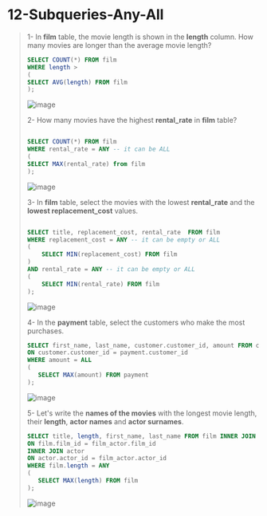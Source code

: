 # 12-Subqueries-Any-All

>1- In **film** table, the movie length is shown in the **length** column. How many movies are longer than the average movie length?
>``` SQL
> SELECT COUNT(*) FROM film
> WHERE length > 
> (
> SELECT AVG(length) FROM film
> );
>```
> ![image](https://user-images.githubusercontent.com/57245919/131914059-007ca922-778c-44f9-81e6-5802c180d4ee.png)
>
>2- How many movies have the highest **rental_rate** in **film** table?
>``` SQL
>
> SELECT COUNT(*) FROM film
> WHERE rental_rate = ANY -- it can be ALL
> (
> SELECT MAX(rental_rate) from film
> );
>```
> ![image](https://user-images.githubusercontent.com/57245919/131914715-f80fff1f-8824-46f0-a6de-0ff93356c359.png)
>
>3- In **film** table, select the movies with the lowest **rental_rate** and the **lowest replacement_cost** values.
> ``` SQL
>
> SELECT title, replacement_cost, rental_rate  FROM film
> WHERE replacement_cost = ANY -- it can be empty or ALL			
>(
>     SELECT MIN(replacement_cost) FROM film
>)
> AND rental_rate = ANY -- it can be empty or ALL
>(
>	  SELECT MIN(rental_rate) FROM film
>);
>```
> ![image](https://user-images.githubusercontent.com/57245919/131963889-d3f98b4e-efb4-428a-ae3e-a57f496e2dec.png)
>
>4- In the **payment** table, select the customers who make the most purchases.
> ``` SQL
> SELECT first_name, last_name, customer.customer_id, amount FROM customer INNER JOIN payment
> ON customer.customer_id = payment.customer_id
> WHERE amount = ALL
> (
>	 SELECT MAX(amount) FROM payment
> );
>
>```
> ![image](https://user-images.githubusercontent.com/57245919/131966355-8c74c63d-08db-4a34-8692-44591e29b810.png)
>
>5- Let's write the **names of the movies** with the longest movie length, their **length**, **actor names** and **actor surnames**.
> ``` SQL
> SELECT title, length, first_name, last_name FROM film INNER JOIN film_actor
> ON film.film_id = film_actor.film_id
> INNER JOIN actor
> ON actor.actor_id = film_actor.actor_id
> WHERE film.length = ANY
> (
>	 SELECT MAX(length) FROM film
> );
>
>```
> ![image](https://user-images.githubusercontent.com/57245919/131971294-3a105d46-990c-4681-abd5-d9e5e5629d33.png)
